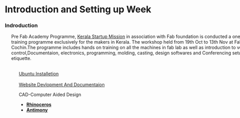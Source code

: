 
<meta charset="utf-8">
<meta http-equiv="X-UA-Compatible" content="IE=edge">
<title>Pre Fab</title>
<meta name="description" content="Weekly assignments">
<link rel="stylesheet" href="main.css">


<div style="width:800px;">

# Introduction and Setting up Week



### Indroduction

<div align="justify;" style="margin-left:2.5%" style="margin-right:2.5%">

Pre Fab Academy Programme, [Kerala Startup Mission](https://startupmission.kerala.gov.in/) in association with Fab foundation is conducted a one month training programme exclusively for the makers in Kerala. The workshop held from 19th Oct to 13th Nov at Fablab Cochin.The programme includes hands on training on all the machines in fab lab as well as introduction to version control,Documentaion,  electronics, programming, molding, casting, design softwares and Conferencing setup and etiquette.

<div style="margin-left:3%">
<br>
<a href=week1_1.html>Ubuntu Installetion</a><br>
<br>
<a href=week1_2.html>Website Devlopment And Documentaion</a><br>

CAD-Computer Aided Design

* <b><a href=week1_1.html>Rhinoceros</a></b>
* <b><a href=week1_1.html>Antimony</a></b>


 </div>